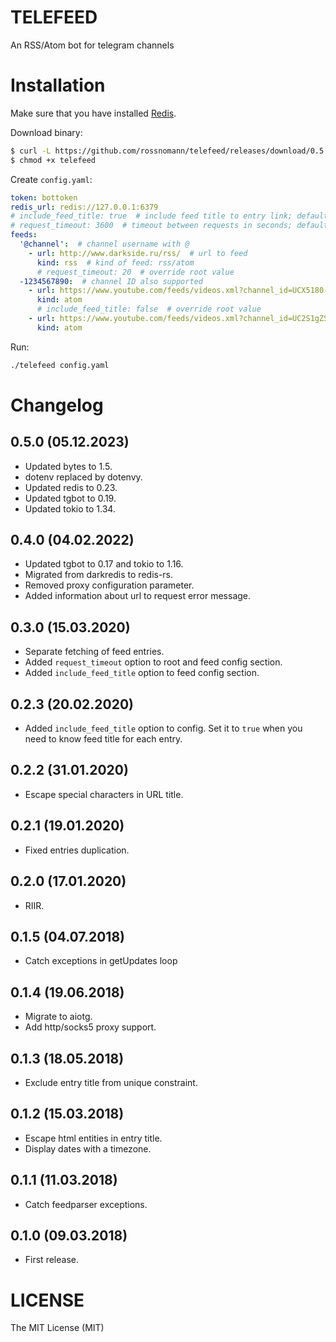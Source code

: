 # TELEFEED

An RSS/Atom bot for telegram channels

# Installation

Make sure that you have installed [Redis](https://redis.io/).

Download binary:

```sh
$ curl -L https://github.com/rossnomann/telefeed/releases/download/0.5.0/telefeed-0.5.0_x86_64-linux-gnu --output telefeed
$ chmod +x telefeed
```

Create `config.yaml`:

```yaml
token: bottoken
redis_url: redis://127.0.0.1:6379
# include_feed_title: true  # include feed title to entry link; defaults to false
# request_timeout: 3600  # timeout between requests in seconds; defaults to 1200 (20 minutes)
feeds:
  '@channel':  # channel username with @
    - url: http://www.darkside.ru/rss/  # url to feed
      kind: rss  # kind of feed: rss/atom
      # request_timeout: 20  # override root value
  -1234567890:  # channel ID also supported
    - url: https://www.youtube.com/feeds/videos.xml?channel_id=UCX5180-7TnjjHlHaVDdqnmA
      kind: atom
      # include_feed_title: false  # override root value
    - url: https://www.youtube.com/feeds/videos.xml?channel_id=UC2S1gZS9e8jb3Mx1Ce6YH5g
      kind: atom
```

Run:
```sh
./telefeed config.yaml
```

# Changelog

## 0.5.0 (05.12.2023)

- Updated bytes to 1.5.
- dotenv replaced by dotenvy.
- Updated redis to 0.23.
- Updated tgbot to 0.19.
- Updated tokio to 1.34.

## 0.4.0 (04.02.2022)

- Updated tgbot to 0.17 and tokio to 1.16.
- Migrated from darkredis to redis-rs.
- Removed proxy configuration parameter.
- Added information about url to request error message.

## 0.3.0 (15.03.2020)

- Separate fetching of feed entries.
- Added `request_timeout` option to root and feed config section.
- Added `include_feed_title` option to feed config section.

## 0.2.3 (20.02.2020)

- Added `include_feed_title` option to config.
  Set it to `true` when you need to know feed title for each entry.

## 0.2.2 (31.01.2020)

- Escape special characters in URL title.

## 0.2.1 (19.01.2020)

- Fixed entries duplication.

## 0.2.0 (17.01.2020)

- RIIR.

## 0.1.5 (04.07.2018)

- Catch exceptions in getUpdates loop

## 0.1.4 (19.06.2018)

- Migrate to aiotg.
- Add http/socks5 proxy support.

## 0.1.3 (18.05.2018)

- Exclude entry title from unique constraint.

## 0.1.2 (15.03.2018)

- Escape html entities in entry title.
- Display dates with a timezone.

## 0.1.1 (11.03.2018)

- Catch feedparser exceptions.

## 0.1.0 (09.03.2018)

- First release.

# LICENSE

The MIT License (MIT)

